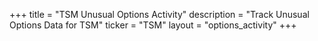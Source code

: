 +++
title = "TSM Unusual Options Activity"
description = "Track Unusual Options Data for TSM"
ticker = "TSM"
layout = "options_activity"
+++

